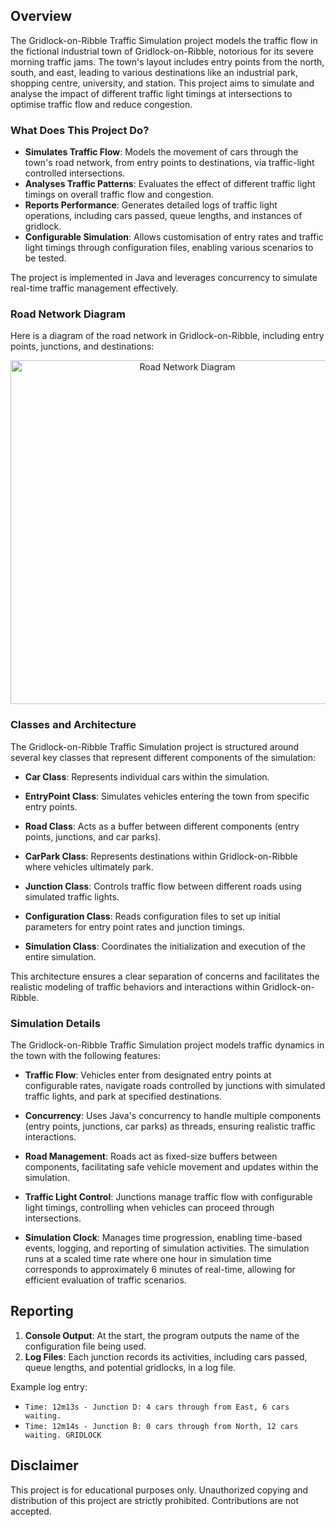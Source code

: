 ## Overview
The Gridlock-on-Ribble Traffic Simulation project models the traffic flow in the fictional industrial town of Gridlock-on-Ribble, notorious for its severe morning traffic jams. The town's layout includes entry points from the north, south, and east, leading to various destinations like an industrial park, shopping centre, university, and station. This project aims to simulate and analyse the impact of different traffic light timings at intersections to optimise traffic flow and reduce congestion.

### What Does This Project Do?

- **Simulates Traffic Flow**: Models the movement of cars through the town's road network, from entry points to destinations, via traffic-light controlled intersections.
- **Analyses Traffic Patterns**: Evaluates the effect of different traffic light timings on overall traffic flow and congestion.
- **Reports Performance**: Generates detailed logs of traffic light operations, including cars passed, queue lengths, and instances of gridlock.
- **Configurable Simulation**: Allows customisation of entry rates and traffic light timings through configuration files, enabling various scenarios to be tested.

The project is implemented in Java and leverages concurrency to simulate real-time traffic management effectively.

### Road Network Diagram

Here is a diagram of the road network in Gridlock-on-Ribble, including entry points, junctions, and destinations:
<div align="center">
  <img width="550" alt="Road Network Diagram" src="https://github.com/AdnanAliMumtaz/Traffic-Flow-Optimiser/assets/81415901/8fc67974-2f7f-4dad-a649-28e4836b0a33">
</div>

### Classes and Architecture

The Gridlock-on-Ribble Traffic Simulation project is structured around several key classes that represent different components of the simulation:

- **Car Class**: Represents individual cars within the simulation.
  
- **EntryPoint Class**: Simulates vehicles entering the town from specific entry points.
  
- **Road Class**: Acts as a buffer between different components (entry points, junctions, and car parks).
  
- **CarPark Class**: Represents destinations within Gridlock-on-Ribble where vehicles ultimately park.
  
- **Junction Class**: Controls traffic flow between different roads using simulated traffic lights.
  
- **Configuration Class**: Reads configuration files to set up initial parameters for entry point rates and junction timings.
  
- **Simulation Class**: Coordinates the initialization and execution of the entire simulation.

This architecture ensures a clear separation of concerns and facilitates the realistic modeling of traffic behaviors and interactions within Gridlock-on-Ribble.


### Simulation Details

The Gridlock-on-Ribble Traffic Simulation project models traffic dynamics in the town with the following features:

- **Traffic Flow**: Vehicles enter from designated entry points at configurable rates, navigate roads controlled by junctions with simulated traffic lights, and park at specified destinations.
  
- **Concurrency**: Uses Java's concurrency to handle multiple components (entry points, junctions, car parks) as threads, ensuring realistic traffic interactions.
  
- **Road Management**: Roads act as fixed-size buffers between components, facilitating safe vehicle movement and updates within the simulation.
  
- **Traffic Light Control**: Junctions manage traffic flow with configurable light timings, controlling when vehicles can proceed through intersections.
  
- **Simulation Clock**: Manages time progression, enabling time-based events, logging, and reporting of simulation activities. The simulation runs at a scaled time rate where one hour in simulation time corresponds to approximately 6 minutes of real-time, allowing for efficient evaluation of traffic scenarios.

## Reporting
1. **Console Output**: At the start, the program outputs the name of the configuration file being used.
2. **Log Files**: Each junction records its activities, including cars passed, queue lengths, and potential gridlocks, in a log file.

Example log entry:
- `Time: 12m13s - Junction D: 4 cars through from East, 6 cars waiting.`
- `Time: 12m14s - Junction B: 0 cars through from North, 12 cars waiting. GRIDLOCK`

## Disclaimer
This project is for educational purposes only. Unauthorized copying and distribution of this project are strictly prohibited. Contributions are not accepted.
